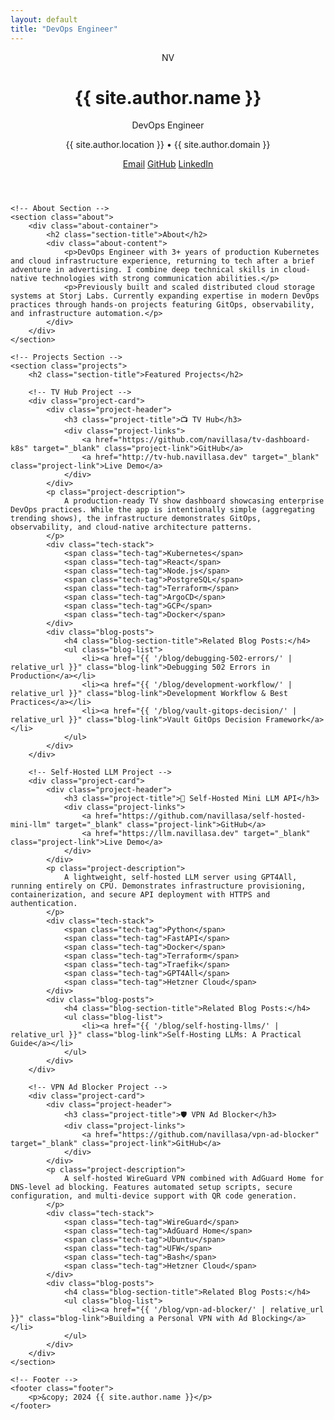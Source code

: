 ```yaml
---
layout: default
title: "DevOps Engineer"
---
```


<div class="container">
    <!-- Header Section -->
    <header class="header">
        <div class="header-content">
            <div class="profile-section">
                <div class="profile-picture">
                    <!-- Profile picture placeholder - replace with actual image -->
                    <div class="profile-placeholder">
                        <span class="profile-initials">NV</span>
                    </div>
                </div>
                <div class="profile-info">
                    <h1 class="name">{{ site.author.name }}</h1>
                    <p class="title">DevOps Engineer</p>
                    <p class="location">{{ site.author.location }} • {{ site.author.domain }}</p>
                </div>
            </div>
            <div class="contact-links">
                <a href="mailto:{{ site.author.email }}" class="contact-link">Email</a>
                <a href="https://github.com/{{ site.author.github }}" target="_blank" class="contact-link">GitHub</a>
                <a href="https://www.linkedin.com/in/{{ site.author.linkedin }}/" target="_blank" class="contact-link">LinkedIn</a>
            </div>
        </div>
    </header>

    <!-- About Section -->
    <section class="about">
        <div class="about-container">
            <h2 class="section-title">About</h2>
            <div class="about-content">
                <p>DevOps Engineer with 3+ years of production Kubernetes and cloud infrastructure experience, returning to tech after a brief adventure in advertising. I combine deep technical skills in cloud-native technologies with strong communication abilities.</p>
                <p>Previously built and scaled distributed cloud storage systems at Storj Labs. Currently expanding expertise in modern DevOps practices through hands-on projects featuring GitOps, observability, and infrastructure automation.</p>
            </div>
        </div>
    </section>

    <!-- Projects Section -->
    <section class="projects">
        <h2 class="section-title">Featured Projects</h2>
        
        <!-- TV Hub Project -->
        <div class="project-card">
            <div class="project-header">
                <h3 class="project-title">📺 TV Hub</h3>
                <div class="project-links">
                    <a href="https://github.com/navillasa/tv-dashboard-k8s" target="_blank" class="project-link">GitHub</a>
                    <a href="http://tv-hub.navillasa.dev" target="_blank" class="project-link">Live Demo</a>
                </div>
            </div>
            <p class="project-description">
                A production-ready TV show dashboard showcasing enterprise DevOps practices. While the app is intentionally simple (aggregating trending shows), the infrastructure demonstrates GitOps, observability, and cloud-native architecture patterns.
            </p>
            <div class="tech-stack">
                <span class="tech-tag">Kubernetes</span>
                <span class="tech-tag">React</span>
                <span class="tech-tag">Node.js</span>
                <span class="tech-tag">PostgreSQL</span>
                <span class="tech-tag">Terraform</span>
                <span class="tech-tag">ArgoCD</span>
                <span class="tech-tag">GCP</span>
                <span class="tech-tag">Docker</span>
            </div>
            <div class="blog-posts">
                <h4 class="blog-section-title">Related Blog Posts:</h4>
                <ul class="blog-list">
                    <li><a href="{{ '/blog/debugging-502-errors/' | relative_url }}" class="blog-link">Debugging 502 Errors in Production</a></li>
                    <li><a href="{{ '/blog/development-workflow/' | relative_url }}" class="blog-link">Development Workflow & Best Practices</a></li>
                    <li><a href="{{ '/blog/vault-gitops-decision/' | relative_url }}" class="blog-link">Vault GitOps Decision Framework</a></li>
                </ul>
            </div>
        </div>

        <!-- Self-Hosted LLM Project -->
        <div class="project-card">
            <div class="project-header">
                <h3 class="project-title">🧠 Self-Hosted Mini LLM API</h3>
                <div class="project-links">
                    <a href="https://github.com/navillasa/self-hosted-mini-llm" target="_blank" class="project-link">GitHub</a>
                    <a href="https://llm.navillasa.dev" target="_blank" class="project-link">Live Demo</a>
                </div>
            </div>
            <p class="project-description">
                A lightweight, self-hosted LLM server using GPT4All, running entirely on CPU. Demonstrates infrastructure provisioning, containerization, and secure API deployment with HTTPS and authentication.
            </p>
            <div class="tech-stack">
                <span class="tech-tag">Python</span>
                <span class="tech-tag">FastAPI</span>
                <span class="tech-tag">Docker</span>
                <span class="tech-tag">Terraform</span>
                <span class="tech-tag">Traefik</span>
                <span class="tech-tag">GPT4All</span>
                <span class="tech-tag">Hetzner Cloud</span>
            </div>
            <div class="blog-posts">
                <h4 class="blog-section-title">Related Blog Posts:</h4>
                <ul class="blog-list">
                    <li><a href="{{ '/blog/self-hosting-llms/' | relative_url }}" class="blog-link">Self-Hosting LLMs: A Practical Guide</a></li>
                </ul>
            </div>
        </div>

        <!-- VPN Ad Blocker Project -->
        <div class="project-card">
            <div class="project-header">
                <h3 class="project-title">🛡️ VPN Ad Blocker</h3>
                <div class="project-links">
                    <a href="https://github.com/navillasa/vpn-ad-blocker" target="_blank" class="project-link">GitHub</a>
                </div>
            </div>
            <p class="project-description">
                A self-hosted WireGuard VPN combined with AdGuard Home for DNS-level ad blocking. Features automated setup scripts, secure configuration, and multi-device support with QR code generation.
            </p>
            <div class="tech-stack">
                <span class="tech-tag">WireGuard</span>
                <span class="tech-tag">AdGuard Home</span>
                <span class="tech-tag">Ubuntu</span>
                <span class="tech-tag">UFW</span>
                <span class="tech-tag">Bash</span>
                <span class="tech-tag">Hetzner Cloud</span>
            </div>
            <div class="blog-posts">
                <h4 class="blog-section-title">Related Blog Posts:</h4>
                <ul class="blog-list">
                    <li><a href="{{ '/blog/vpn-ad-blocker/' | relative_url }}" class="blog-link">Building a Personal VPN with Ad Blocking</a></li>
                </ul>
            </div>
        </div>
    </section>

    <!-- Footer -->
    <footer class="footer">
        <p>&copy; 2024 {{ site.author.name }}</p>
    </footer>
</div>